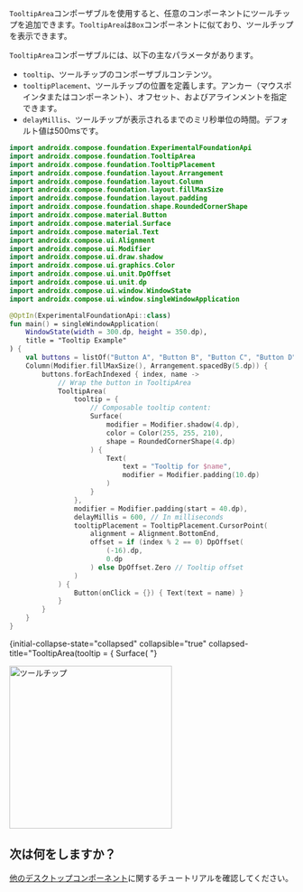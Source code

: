 [//]: # (title: ツールチップ)

`TooltipArea`コンポーザブルを使用すると、任意のコンポーネントにツールチップを追加できます。`TooltipArea`は`Box`コンポーネントに似ており、ツールチップを表示できます。

`TooltipArea`コンポーザブルには、以下の主なパラメータがあります。

*   `tooltip`、ツールチップのコンポーザブルコンテンツ。
*   `tooltipPlacement`、ツールチップの位置を定義します。アンカー（マウスポインタまたはコンポーネント）、オフセット、およびアラインメントを指定できます。
*   `delayMillis`、ツールチップが表示されるまでのミリ秒単位の時間。デフォルト値は500msです。

```kotlin
import androidx.compose.foundation.ExperimentalFoundationApi
import androidx.compose.foundation.TooltipArea
import androidx.compose.foundation.TooltipPlacement
import androidx.compose.foundation.layout.Arrangement
import androidx.compose.foundation.layout.Column
import androidx.compose.foundation.layout.fillMaxSize
import androidx.compose.foundation.layout.padding
import androidx.compose.foundation.shape.RoundedCornerShape
import androidx.compose.material.Button
import androidx.compose.material.Surface
import androidx.compose.material.Text
import androidx.compose.ui.Alignment
import androidx.compose.ui.Modifier
import androidx.compose.ui.draw.shadow
import androidx.compose.ui.graphics.Color
import androidx.compose.ui.unit.DpOffset
import androidx.compose.ui.unit.dp
import androidx.compose.ui.window.WindowState
import androidx.compose.ui.window.singleWindowApplication

@OptIn(ExperimentalFoundationApi::class)
fun main() = singleWindowApplication(
    WindowState(width = 300.dp, height = 350.dp),
    title = "Tooltip Example"
) {
    val buttons = listOf("Button A", "Button B", "Button C", "Button D", "Button E", "Button F")
    Column(Modifier.fillMaxSize(), Arrangement.spacedBy(5.dp)) {
        buttons.forEachIndexed { index, name ->
            // Wrap the button in TooltipArea
            TooltipArea(
                tooltip = {
                    // Composable tooltip content:
                    Surface(
                        modifier = Modifier.shadow(4.dp),
                        color = Color(255, 255, 210),
                        shape = RoundedCornerShape(4.dp)
                    ) {
                        Text(
                            text = "Tooltip for $name",
                            modifier = Modifier.padding(10.dp)
                        )
                    }
                },
                modifier = Modifier.padding(start = 40.dp),
                delayMillis = 600, // In milliseconds
                tooltipPlacement = TooltipPlacement.CursorPoint(
                    alignment = Alignment.BottomEnd,
                    offset = if (index % 2 == 0) DpOffset(
                        (-16).dp,
                        0.dp
                    ) else DpOffset.Zero // Tooltip offset
                )
            ) {
                Button(onClick = {}) { Text(text = name) }
            }
        }
    }
}
```
{initial-collapse-state="collapsed" collapsible="true" collapsed-title="TooltipArea(tooltip = { Surface( "}

<img src="compose-desktop-tooltips.animated.gif" alt="ツールチップ" width="288" preview-src="compose-desktop-tooltips.png"/>

## 次は何をしますか？

[他のデスクトップコンポーネント](https://github.com/JetBrains/compose-multiplatform/tree/master/tutorials#desktop)に関するチュートリアルを確認してください。